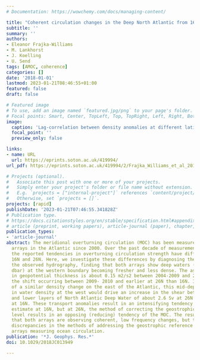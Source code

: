 ```yaml
---
# Documentation: https://wowchemy.com/docs/managing-content/

title: "Coherent circulation changes in the Deep North Atlantic from 16°N and 26°N transport arrays"
subtitle: ''
summary: ''
authors:
- Eleanor Frajka-Williams
- M. Lankhorst
- J. Koelling
- U. Send
tags: [AMOC, coherence]
categories: []
date: '2018-01-01'
lastmod: 2023-01-21T08:46:55+01:00
featured: false
draft: false

# Featured image
# To use, add an image named `featured.jpg/png` to your page's folder.
# Focal points: Smart, Center, TopLeft, Top, TopRight, Left, Right, BottomLeft, Bottom, BottomRight.
image:
  caption: 'Lag-correlation between density anomalies at different latitudes but the same depth. (a) Correlation coefficient between density anomalies at the western boundaries of MOVE 168N and RAPID 268N, as a function of depth (y axis) and lag in months (x axis). (b) Time series of density anomalies at the two latitudes, at 3,800 dbar. The density time series from RAPID 268N has been shifted forward in time by 7 months. Positive lag corresponds to 268N leading 168N.'
  focal_point: ''
  preview_only: false

links:
- name: URL
  url: https://eprints.soton.ac.uk/419994/
url_pdf: https://eprints.soton.ac.uk/419994/2/Frajka_Williams_et_al_2018_Journal_of_Geophysical_Research_3A_Oceans.pdf

# Projects (optional).
#   Associate this post with one or more of your projects.
#   Simply enter your project's folder or file name without extension.
#   E.g. `projects = ["internal-project"]` references `content/project/deep-learning/index.md`.
#   Otherwise, set `projects = []`.
projects: [rapid]
publishDate: '2023-01-21T07:46:55.341828Z'
# Publication type.
# https://docs.citationstyles.org/en/stable/specification.html#appendix-iii-types
# article (preprint, working papers), article-journal (paper), chapter, dataset, document (catch all), motion_picture (video), post (post on online forum), post-weblog (post on blog), report (technical report, with container-title for chapter within larger report), software, thesis, citation-key (bibtex key) or citation-label (Ferr78, formatted as output label), doi, event-title (name of event), event-place (geographic location), keyword, language (e.g., en or de), license (copyright information), note (descriptive note), publisher, title, t
publication_types:
- 'article-journal'
abstract: The meridional overturning circulation (MOC) has been measured by boundary
  arrays in the Atlantic since 2000. Over the past decade of measurements, however,
  the reported tendencies in overturning circulation strength have differed between
  16N and 26N. Here, we investigate these differences by diagnosing their origin in
  the observed hydrography, finding that both arrays show deep waters (below 1100
  dbar) at the western boundary becoming fresher and less dense. The associated change
  in geopotential thickness is about 0.15 m2/s2 between 2004-2009 and 2010-2014, with
  the shift occurring between 2009- 2010 and earlier at 26N than 16N. In the absence
  of a similar density change on the east of the Atlantic, this mid-depth reduction
  in water density at the west would drive an increase in the shear between the upper
  and lower layers of North Atlantic Deep Water of about 2.6 Sv at 26N and 3.9 Sv
  at 16N. These transport anomalies result in an intensifying tendency in the MOC
  estimate at 16N, but at 26N, the method of correcting the geostrophic reference
  level results in an opposing (reducing) tendency of the MOC. The results indicate
  that both arrays are observing coherent, low frequency changes, but that there remain
  discrepancies in the methods of addressing the geostrophic reference level for boundary
  arrays measuring ocean circulation.
publication: '*J. Geophys. Res.*'
doi: 10.1029/2018JC013949

---
```

